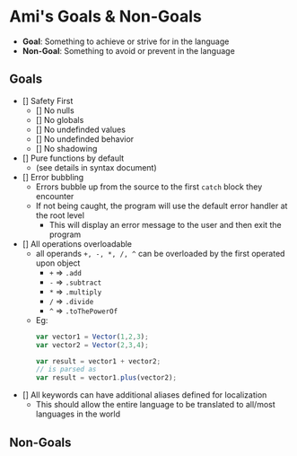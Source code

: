 # Ami's Goals & Non-Goals

- __Goal__: Something to achieve or strive for in the language
- __Non-Goal__: Something to avoid or prevent in the language

## Goals
- [] Safety First
  - [] No nulls
  - [] No globals
  - [] No undefinded values
  - [] No undefinded behavior
  - [] No shadowing
- [] Pure functions by default
  - (see details in syntax document)
- [] Error bubbling
  - Errors bubble up from the source to the first `catch` block they encounter
  - If not being caught, the program will use the default error handler at the root level
    - This will display an error message to the user and then exit the program
- [] All operations overloadable
  - all operands `+, -, *, /, ^` can be overloaded by the first operated upon object
    - `+` => `.add`
    - `-` => `.subtract`
    - `*` => `.multiply`
    - `/` => `.divide`
    - `^` => `.toThePowerOf`
  - Eg:
    ```js
    var vector1 = Vector(1,2,3);
    var vector2 = Vector(2,3,4);

    var result = vector1 + vector2;
    // is parsed as
    var result = vector1.plus(vector2);
    ```
- [] All keywords can have additional aliases defined for localization
  - This should allow the entire language to be translated to all/most languages in the world


## Non-Goals
